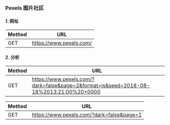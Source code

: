 ### Pexels 图片社区


#### 1. 网址

Method|URL|
---|---|
GET|https://www.pexels.com/|


#### 2. 分析


Method|URL|
---|---|
GET|https://www.pexels.com/?dark=false&page=2&format=js&seed=2018-08-18%2013:21:00%20+0000|


>>>

Method|URL|
---|---|
GET|https://www.pexels.com/?dark=false&page=1|




